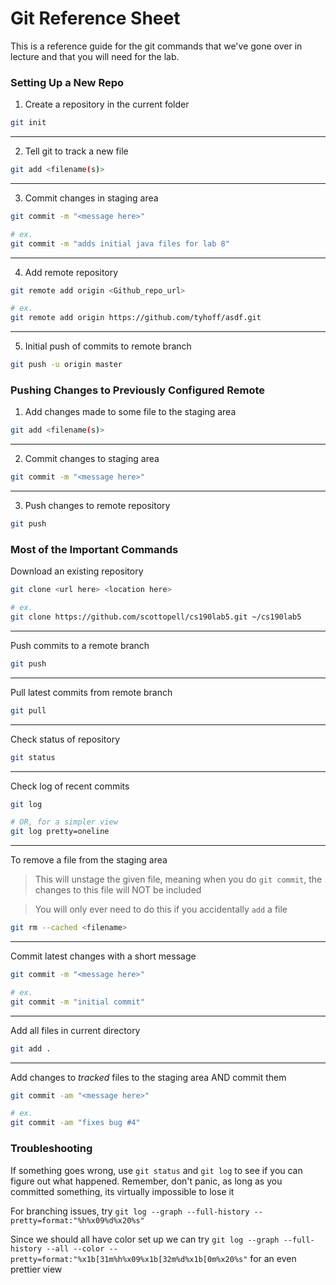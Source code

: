 Git Reference Sheet
=====

This is a reference guide for the git commands that we've gone over in lecture and that you will need for the lab.

### Setting Up a New Repo

1. Create a repository in the current folder

  ```bash
  git init
  ```
  --- 

2. Tell git to track a new file

  ```bash
  git add <filename(s)>
  ```
  --- 
  
3. Commit changes in staging area

  ```bash
  git commit -m "<message here>"
  
  # ex.
  git commit -m "adds initial java files for lab 8"
  ```
  ---
 
4. Add remote repository 
  
  ```bash
  git remote add origin <Github_repo_url> 

  # ex.
  git remote add origin https://github.com/tyhoff/asdf.git
  ```
  ---

5. Initial push of commits to remote branch

  ```bash
  git push -u origin master
  ```

### Pushing Changes to Previously Configured Remote 

1. Add changes made to some file to the staging area
  
  ```bash
  git add <filename(s)>
  ```
  ---

2. Commit changes to staging area
    
  ```bash
  git commit -m "<message here>"
  ```
  ---

3. Push changes to remote repository
    
  ```bash
  git push
  ```

### Most of the Important Commands

Download an existing repository

```bash
git clone <url here> <location here>

# ex.
git clone https://github.com/scottopell/cs190lab5.git ~/cs190lab5
```

---
Push commits to a remote branch

```bash
git push
```

---

Pull latest commits from remote branch

```bash
git pull
```

---
Check status of repository

```bash
git status
```

---
Check log of recent commits

```bash
git log

# OR, for a simpler view
git log pretty=oneline
```

---
To remove a file from the staging area

> This will unstage the given file, meaning when you do `git commit`, the changes to this file will NOT be included

> You will only ever need to do this if you accidentally `add` a file

```bash
git rm --cached <filename>
```

---
Commit latest changes with a short message

```bash
git commit -m "<message here>"

# ex. 
git commit -m "initial commit"
```

---
Add all files in current directory

```bash
git add .
```

---
Add changes to _tracked_ files to the staging area AND commit them

```bash
git commit -am "<message here>"

# ex.
git commit -am "fixes bug #4"
```

### Troubleshooting

If something goes wrong, use `git status` and `git log` to see if you can figure out what happened.
Remember, don't panic, as long as you committed something, its virtually impossible to lose it

For branching issues, try `git log --graph --full-history --pretty=format:"%h%x09%d%x20%s"`

Since we should all have color set up we can try `git log --graph --full-history --all --color --pretty=format:"%x1b[31m%h%x09%x1b[32m%d%x1b[0m%x20%s"` for an even prettier view

